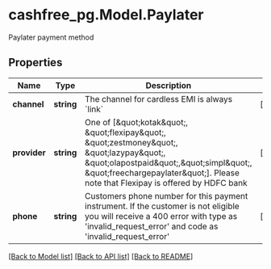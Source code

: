 # cashfree_pg.Model.Paylater
Paylater payment method

## Properties

Name | Type | Description | Notes
------------ | ------------- | ------------- | -------------
**channel** | **string** | The channel for cardless EMI is always &#x60;link&#x60; | [optional] 
**provider** | **string** | One of [\&quot;kotak\&quot;, \&quot;flexipay\&quot;, \&quot;zestmoney\&quot;, \&quot;lazypay\&quot;, \&quot;olapostpaid\&quot;,\&quot;simpl\&quot;, \&quot;freechargepaylater\&quot;]. Please note that Flexipay is offered by HDFC bank | [optional] 
**phone** | **string** | Customers phone number for this payment instrument. If the customer is not eligible you will receive a 400 error with type as &#39;invalid_request_error&#39; and code as &#39;invalid_request_error&#39; | [optional] 

[[Back to Model list]](../README.md#documentation-for-models) [[Back to API list]](../README.md#documentation-for-api-endpoints) [[Back to README]](../README.md)

